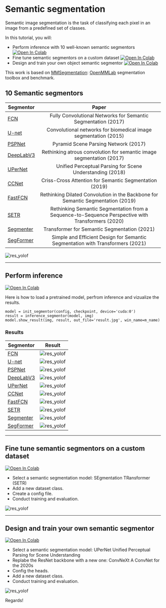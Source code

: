 #  Semantic segmentation

Semantic image segmentation is the task of classifying each pixel in an image from a predefined set of classes.

In this tutorial, you will:
- Perform inference with 10 well-known semantic segmentors <a href="https://colab.research.google.com/drive/1WJtghM5munkksP2CZQ90fiVTYkSL3e3S?usp=sharing" target="_parent"><img src="https://colab.research.google.com/assets/colab-badge.svg" alt="Open In Colab"/></a>
- Fine tune semantic segmentors on a custom dataset <a href="https://colab.research.google.com/drive/1e6QgCHvfcm54pSSv0Cf4GiUlpNPXoMxv?usp=sharing" target="_parent"><img src="https://colab.research.google.com/assets/colab-badge.svg" alt="Open In Colab"/></a>
- Design and train your own object semantic segmentor <a href="https://colab.research.google.com/drive/1EX9uUhikpWkgO-E0Eews0mJaDPbQp6yl?usp=sharing" target="_parent"><img src="https://colab.research.google.com/assets/colab-badge.svg" alt="Open In Colab"/></a>




This work is based on [MMSegmentation](https://github.com/open-mmlab/mmsegmentation): [OpenMMLab](https://github.com/open-mmlab) segmentation toolbox and benchmark.


## 10 Semantic segmentors

| Segmentor     | Paper         |
| ------------- |:-------------:|
| [FCN](https://arxiv.org/abs/1411.4038)    | Fully Convolutional Networks for Semantic Segmentation (2017)
| [U-net](https://arxiv.org/abs/1505.04597)    | Convolutional networks for biomedical image segmentation (2015)
| [PSPNet](https://arxiv.org/abs/1612.01105)    | Pyramid Scene Parsing Network (2017)
| [DeepLabV3](https://arxiv.org/abs/1706.05587)    | Rethinking atrous convolution for semantic image segmentation (2017)
| [UPerNet](https://arxiv.org/pdf/1807.10221.pdf)    | Unified Perceptual Parsing for Scene Understanding (2018)
| [CCNet](https://arxiv.org/abs/1811.11721)    | Criss-Cross Attention for Semantic Segmentation (2019)
| [FastFCN](https://arxiv.org/abs/1903.11816)    | Rethinking Dilated Convolution in the Backbone for Semantic Segmentation (2019)
| [SETR](https://arxiv.org/abs/2012.15840)    | Rethinking Semantic Segmentation from a Sequence-to-Sequence Perspective with Transformers (2020)
| [Segmenter](https://arxiv.org/abs/2105.05633)    | Transformer for Semantic Segmentation (2021)
| [SegFormer](https://arxiv.org/abs/2105.15203)    | Simple and Efficient Design for Semantic Segmentation with Transformers (2021)

![res_yolof](https://github.com/open-mmlab/mmsegmentation/raw/master/resources/seg_demo.gif)

-----

## Perform inference 

<a href="https://colab.research.google.com/drive/1WJtghM5munkksP2CZQ90fiVTYkSL3e3S?usp=sharing" target="_parent"><img src="https://colab.research.google.com/assets/colab-badge.svg" alt="Open In Colab"/></a>

Here is how to load a pretrained model, perfrom inference and vizualize the results.

```
model = init_segmentor(config, checkpoint, device='cuda:0')
result = inference_segmentor(model, img)
model.show_result(img, result, out_file='result.jpg', win_name=m_name)
```

### Results

| Segmentor     | Result         |
| ------------- |:-------------:|
| [FCN](https://arxiv.org/abs/1411.4038)    | ![res_yolof](images/fcn.png)
| [U-net](https://arxiv.org/abs/1505.04597)    | ![res_yolof](images/unet.png)
| [PSPNet](https://arxiv.org/abs/1612.01105)    | ![res_yolof](images/pspnet.png)
| [DeepLabV3](https://arxiv.org/abs/1706.05587)    | ![res_yolof](images/deeplab.png)
| [UPerNet](https://arxiv.org/pdf/1807.10221.pdf)    | ![res_yolof](images/upernet.png)
| [CCNet](https://arxiv.org/abs/1811.11721)    | ![res_yolof](images/ccnet.png)
| [FastFCN](https://arxiv.org/abs/1903.11816)    | ![res_yolof](images/fastfcn.png)
| [SETR](https://arxiv.org/abs/2012.15840)    | ![res_yolof](images/setr.png)
| [Segmenter](https://arxiv.org/abs/2105.05633)    | ![res_yolof](images/segmenter.png)
| [SegFormer](https://arxiv.org/abs/2105.15203)    | ![res_yolof](images/segformer.png)



-----

## Fine tune semantic segmentors on a custom dataset

<a href="https://colab.research.google.com/drive/1e6QgCHvfcm54pSSv0Cf4GiUlpNPXoMxv?usp=sharing" target="_parent"><img src="https://colab.research.google.com/assets/colab-badge.svg" alt="Open In Colab"/></a>

- Select a semantic segmentation model: SEgmentation TRansformer (SETR)
- Add a new dataset class.
- Create a config file.
- Conduct training and evaluation.

![res_yolof](images/setr_arch.png)


-----

## Design and train your own semantic segmentor

<a href="https://colab.research.google.com/drive/1EX9uUhikpWkgO-E0Eews0mJaDPbQp6yl?usp=sharing" target="_parent"><img src="https://colab.research.google.com/assets/colab-badge.svg" alt="Open In Colab"/></a>

- Select a semantic segmentation model: UPerNet Unified Perceptual Parsing for Scene Understanding
- Replabe the ResNet backbone with a new one: ConvNeXt A ConvNet for the 2020s
- Config the heads.
- Add a new dataset class.
- Conduct training and evaluation.

![res_yolof](images/convnext.png)

Regards! 

